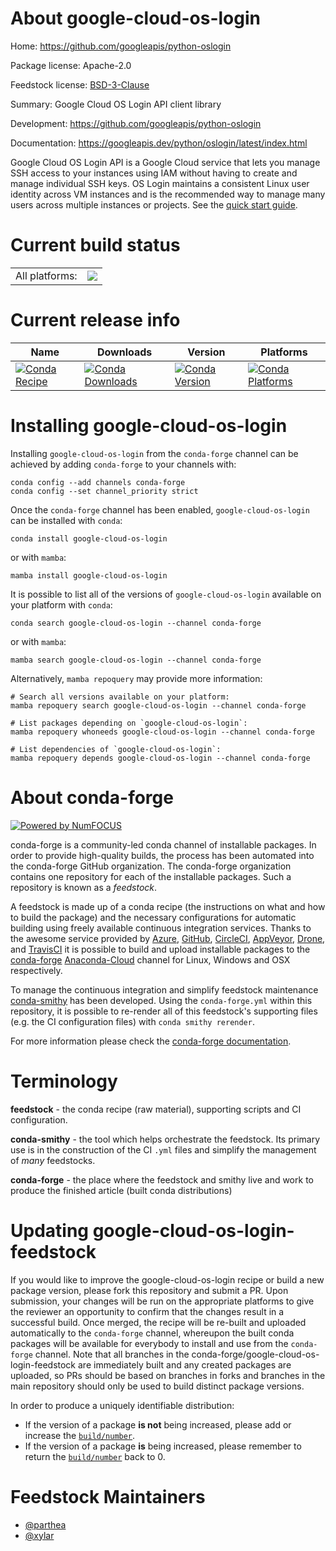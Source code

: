 About google-cloud-os-login
===========================

Home: https://github.com/googleapis/python-oslogin

Package license: Apache-2.0

Feedstock license: [BSD-3-Clause](https://github.com/conda-forge/google-cloud-os-login-feedstock/blob/main/LICENSE.txt)

Summary: Google Cloud OS Login API client library

Development: https://github.com/googleapis/python-oslogin

Documentation: https://googleapis.dev/python/oslogin/latest/index.html

Google Cloud OS Login API is a Google Cloud service that lets you manage SSH access to your instances using IAM without having to create and manage individual SSH keys. OS Login maintains a consistent Linux user identity across VM instances and is the recommended way to manage many users across multiple instances or projects.
See the [quick start guide](https://googleapis.dev/python/oslogin/latest/index.html#quick-start).

Current build status
====================


<table><tr><td>All platforms:</td>
    <td>
      <a href="https://dev.azure.com/conda-forge/feedstock-builds/_build/latest?definitionId=9637&branchName=main">
        <img src="https://dev.azure.com/conda-forge/feedstock-builds/_apis/build/status/google-cloud-os-login-feedstock?branchName=main">
      </a>
    </td>
  </tr>
</table>

Current release info
====================

| Name | Downloads | Version | Platforms |
| --- | --- | --- | --- |
| [![Conda Recipe](https://img.shields.io/badge/recipe-google--cloud--os--login-green.svg)](https://anaconda.org/conda-forge/google-cloud-os-login) | [![Conda Downloads](https://img.shields.io/conda/dn/conda-forge/google-cloud-os-login.svg)](https://anaconda.org/conda-forge/google-cloud-os-login) | [![Conda Version](https://img.shields.io/conda/vn/conda-forge/google-cloud-os-login.svg)](https://anaconda.org/conda-forge/google-cloud-os-login) | [![Conda Platforms](https://img.shields.io/conda/pn/conda-forge/google-cloud-os-login.svg)](https://anaconda.org/conda-forge/google-cloud-os-login) |

Installing google-cloud-os-login
================================

Installing `google-cloud-os-login` from the `conda-forge` channel can be achieved by adding `conda-forge` to your channels with:

```
conda config --add channels conda-forge
conda config --set channel_priority strict
```

Once the `conda-forge` channel has been enabled, `google-cloud-os-login` can be installed with `conda`:

```
conda install google-cloud-os-login
```

or with `mamba`:

```
mamba install google-cloud-os-login
```

It is possible to list all of the versions of `google-cloud-os-login` available on your platform with `conda`:

```
conda search google-cloud-os-login --channel conda-forge
```

or with `mamba`:

```
mamba search google-cloud-os-login --channel conda-forge
```

Alternatively, `mamba repoquery` may provide more information:

```
# Search all versions available on your platform:
mamba repoquery search google-cloud-os-login --channel conda-forge

# List packages depending on `google-cloud-os-login`:
mamba repoquery whoneeds google-cloud-os-login --channel conda-forge

# List dependencies of `google-cloud-os-login`:
mamba repoquery depends google-cloud-os-login --channel conda-forge
```


About conda-forge
=================

[![Powered by
NumFOCUS](https://img.shields.io/badge/powered%20by-NumFOCUS-orange.svg?style=flat&colorA=E1523D&colorB=007D8A)](https://numfocus.org)

conda-forge is a community-led conda channel of installable packages.
In order to provide high-quality builds, the process has been automated into the
conda-forge GitHub organization. The conda-forge organization contains one repository
for each of the installable packages. Such a repository is known as a *feedstock*.

A feedstock is made up of a conda recipe (the instructions on what and how to build
the package) and the necessary configurations for automatic building using freely
available continuous integration services. Thanks to the awesome service provided by
[Azure](https://azure.microsoft.com/en-us/services/devops/), [GitHub](https://github.com/),
[CircleCI](https://circleci.com/), [AppVeyor](https://www.appveyor.com/),
[Drone](https://cloud.drone.io/welcome), and [TravisCI](https://travis-ci.com/)
it is possible to build and upload installable packages to the
[conda-forge](https://anaconda.org/conda-forge) [Anaconda-Cloud](https://anaconda.org/)
channel for Linux, Windows and OSX respectively.

To manage the continuous integration and simplify feedstock maintenance
[conda-smithy](https://github.com/conda-forge/conda-smithy) has been developed.
Using the ``conda-forge.yml`` within this repository, it is possible to re-render all of
this feedstock's supporting files (e.g. the CI configuration files) with ``conda smithy rerender``.

For more information please check the [conda-forge documentation](https://conda-forge.org/docs/).

Terminology
===========

**feedstock** - the conda recipe (raw material), supporting scripts and CI configuration.

**conda-smithy** - the tool which helps orchestrate the feedstock.
                   Its primary use is in the construction of the CI ``.yml`` files
                   and simplify the management of *many* feedstocks.

**conda-forge** - the place where the feedstock and smithy live and work to
                  produce the finished article (built conda distributions)


Updating google-cloud-os-login-feedstock
========================================

If you would like to improve the google-cloud-os-login recipe or build a new
package version, please fork this repository and submit a PR. Upon submission,
your changes will be run on the appropriate platforms to give the reviewer an
opportunity to confirm that the changes result in a successful build. Once
merged, the recipe will be re-built and uploaded automatically to the
`conda-forge` channel, whereupon the built conda packages will be available for
everybody to install and use from the `conda-forge` channel.
Note that all branches in the conda-forge/google-cloud-os-login-feedstock are
immediately built and any created packages are uploaded, so PRs should be based
on branches in forks and branches in the main repository should only be used to
build distinct package versions.

In order to produce a uniquely identifiable distribution:
 * If the version of a package **is not** being increased, please add or increase
   the [``build/number``](https://docs.conda.io/projects/conda-build/en/latest/resources/define-metadata.html#build-number-and-string).
 * If the version of a package **is** being increased, please remember to return
   the [``build/number``](https://docs.conda.io/projects/conda-build/en/latest/resources/define-metadata.html#build-number-and-string)
   back to 0.

Feedstock Maintainers
=====================

* [@parthea](https://github.com/parthea/)
* [@xylar](https://github.com/xylar/)

